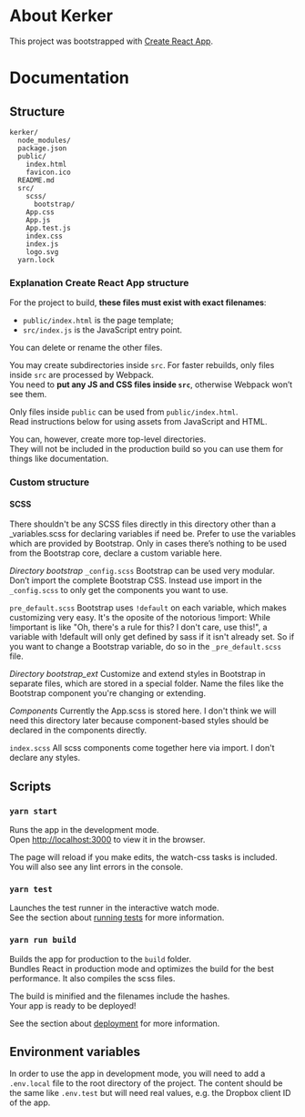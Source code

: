 # About Kerker

This project was bootstrapped with [Create React App](https://github.com/facebookincubator/create-react-app).

# Documentation

## Structure

```
kerker/
  node_modules/
  package.json
  public/
    index.html
    favicon.ico
  README.md
  src/
    scss/
      bootstrap/
    App.css
    App.js
    App.test.js
    index.css
    index.js
    logo.svg
  yarn.lock
```

### Explanation Create React App structure
For the project to build, **these files must exist with exact filenames**:

* `public/index.html` is the page template;
* `src/index.js` is the JavaScript entry point.

You can delete or rename the other files.

You may create subdirectories inside `src`. For faster rebuilds, only files inside `src` are processed by Webpack.<br>
You need to **put any JS and CSS files inside `src`**, otherwise Webpack won’t see them.

Only files inside `public` can be used from `public/index.html`.<br>
Read instructions below for using assets from JavaScript and HTML.

You can, however, create more top-level directories.<br>
They will not be included in the production build so you can use them for things like documentation.

### Custom structure

#### SCSS
There shouldn't be any SCSS files directly in this directory other than a _variables.scss for declaring variables if need be. Prefer to use the variables which are provided by Bootstrap. Only in cases there’s nothing to be used from the Bootstrap core, declare a custom variable here.

*Directory bootstrap*
`_config.scss`
 Bootstrap can be used very modular. Don’t import the complete Bootstrap CSS. Instead use import in the `_config.scss` to only get the components you want to use.

`pre_default.scss`
Bootstrap uses `!default` on each variable, which makes customizing very easy. It's the oposite of the notorious !import: While !important is like "Oh, there's a rule for this? I don't care, use this!", a variable with !default will only get defined by sass if it isn't already set. So if you want to change a Bootstrap variable, do so in the `_pre_default.scss` file.

*Directory bootstrap_ext*
Customize and extend styles in Bootstrap in separate files, which are stored in a special folder. Name the files like the Bootstrap component you're changing or extending.

*Components*
Currently the App.scss is stored here. I don't think we will need this directory later because component-based styles should be declared in the components directly.

`index.scss`
All scss components come together here via import. I don't declare any styles.

## Scripts

### `yarn start`

Runs the app in the development mode.<br>
Open [http://localhost:3000](http://localhost:3000) to view it in the browser.

The page will reload if you make edits, the watch-css tasks is included.<br>
You will also see any lint errors in the console.

### `yarn test`

Launches the test runner in the interactive watch mode.<br>
See the section about [running tests](#running-tests) for more information.

### `yarn run build`

Builds the app for production to the `build` folder.<br>
Bundles React in production mode and optimizes the build for the best performance. It also compiles the scss files.

The build is minified and the filenames include the hashes.<br>
Your app is ready to be deployed!

See the section about [deployment](#deployment) for more information.

## Environment variables

In order to use the app in development mode, you will need to add a `.env.local` file to the root directory of the project. The content should be the same like `.env.test` but will need real values, e.g. the Dropbox client ID of the app.

